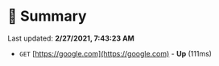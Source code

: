 # 📖 Summary
Last updated: **2/27/2021, 7:43:23 AM**

- `GET` [https://google.com](https://google.com) - **Up** (111ms)
